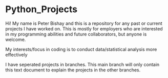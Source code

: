 # Python_Projects
Hi!
My name is Peter Bishay and this is a repository for any past or current projects I have worked on. This is mostly for employers who are interested in my programming abilities and future collaborators, but anyone is welcome. 

My interests/focus in coding is to conduct data/statistical analysis more effectively

I have seperated projects in branches. This main branch will only contain this text document to explain the projects in the other branches.
